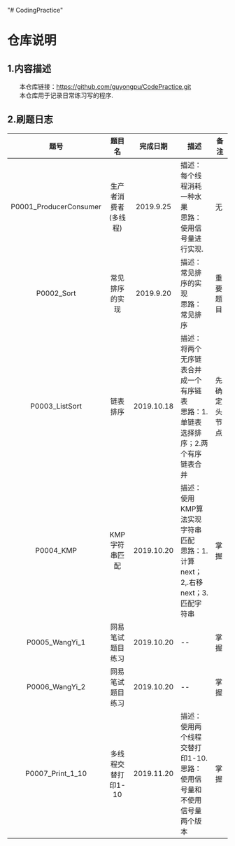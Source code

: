 "# CodingPractice"
# 仓库说明
## 1.内容描述
&emsp;&emsp;本仓库链接：https://github.com/guyongpu/CodePractice.git  
&emsp;&emsp;本仓库用于记录日常练习写的程序.



## 2.刷题日志
|<center>题号</center>|<center>题目名</center>|<center>完成日期</center>|<center>描述</center>|<center>备注</center>|
|:---:|:---:|:---:|:---|:---|
|P0001_ProducerConsumer|生产者消费者(多线程)|2019.9.25|描述：每个线程消耗一种水果<br>思路：使用信号量进行实现.|无|
|P0002_Sort|常见排序的实现|2019.9.20|描述：常见排序的实现<br>思路：常见排序|重要题目|
|P0003_ListSort|链表排序|2019.10.18|描述：将两个无序链表合并成一个有序链表<br>思路：1.单链表选择排序；2.两个有序链表合并|先确定头节点|
|P0004_KMP|KMP字符串匹配|2019.10.20|描述：使用KMP算法实现字符串匹配<br>思路：1.计算next；2,.右移next；3.匹配字符串|掌握|
|P0005_WangYi_1|网易笔试题目练习|2019.10.20|--|掌握|
|P0006_WangYi_2|网易笔试题目练习|2019.10.20|--|掌握|
|P0007_Print_1_10|多线程交替打印1-10|2019.11.20|描述：使用两个线程交替打印1-10.<br>思路：使用信号量和不使用信号量两个版本|掌握|
